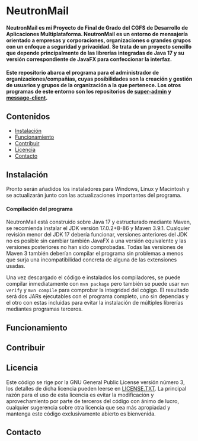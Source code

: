 # NeutronMail
#### NeutronMail es mi Proyecto de Final de Grado del CGFS de Desarrollo de Aplicaciones Multiplataforma. NeutronMail es un entorno de mensajería orientado a empresas y corporaciones, organizaciones o grandes grupos con un enfoque a seguridad y privacidad. Se trata de un proyecto sencillo que depende principalmente de las librerías integradas de Java 17 y su versión correspondiente de JavaFX para confeccionar la interfaz.   
#### Este repositorio abarca el programa para el administrador de organizaciones/compañias, cuyas posibilidades son la creación y gestión de usuarios y grupos de la organización a la que pertenece. Los otros programas de este entorno son los repositorios de [super-admin](https://github.com/THElib03/NeutronMail-super-admin) y [message-client](#).

## Contenidos
 - [Instalación](#Instalación)
 - [Funcionamiento](#Funcionamiento)
 - [Contribuir](#Contribuir)
 - [Licencia](#Licencia)
 - [Contacto](#Contacto)

## Instalación
   Pronto serán añadidos los instaladores para Windows, Linux y Macintosh y se actualizarán junto con las actualizaciones importantes del programa.
#### Compilación del programa
   NeutronMail está construido sobre Java 17 y estructurado mediante Maven, se recomienda instalar el JDK versión 17.0.2+8-86 y Maven 3.9.1.
Cualquier revisión menor del JDK 17 debería funcionar, versiones anteriores del JDK no es posible sin cambiar también JavaFX a una versión equivalente y las versiones posteriores no han sido comprobadas. Todas las versiones de Maven 3 también deberían compilar el programa sin problemas a menos que surja una incompatibilidad concreta de alguna de las extensiones usadas.

Una vez descargado el código e instalados los compiladores, se puede compilar inmediatamente con `mvn package` pero también se puede usar `mvn verify` y `mvn compile` para comprobar la integridad del cógigo. El resultado será dos JARs ejecutables con el programa completo, uno sin depencias y el otro con estas incluidas para evitar la instalación de múltiples librerías mediantes programas terceros.

## Funcionamiento

## Contribuir

## Licencia
Este código se rige por la GNU General Public License versión número 3, los detalles de dicha licencia pueden leerse en [LICENSE.TXT](LICENSE.TXT). La principal razón para el uso de esta licencia es evitar la modificación y aprovechamiento por parte de terceros del código con ánimo de lucro, cualquier sugerencia sobre otra licencia que sea más apropiadad y mantenga este código exclusivamente abierto es bienvenida.

## Contacto
